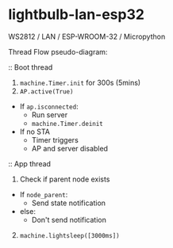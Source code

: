 # lightbulb-lan-esp32
WS2812 / LAN / ESP-WROOM-32 / Micropython


Thread Flow pseudo-diagram:

:: Boot thread
  1. `machine.Timer.init` for 300s (5mins)
  2. `AP.active(True)`
  - If `ap.isconnected`:
      + Run server
      + `machine.Timer.deinit`
  - If no STA
      + Timer triggers
      + AP and server disabled

:: App thread
  1. Check if parent node exists
  - If `node_parent`:
    + Send state notification
  - else:
    + Don't send notification
  2. `machine.lightsleep([3000ms])`
